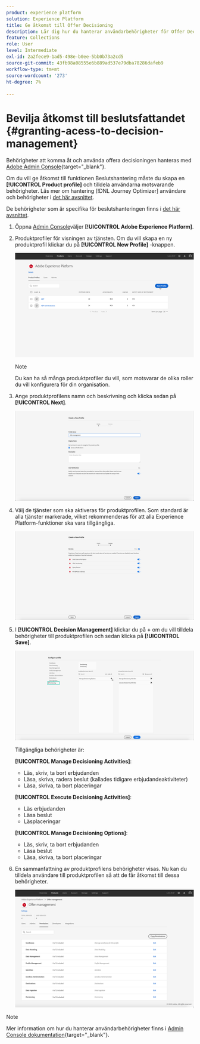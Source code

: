 ```yaml
---
product: experience platform
solution: Experience Platform
title: Ge åtkomst till Offer Decisioning
description: Lär dig hur du hanterar användarbehörigheter för Offer Decisioning-tjänsten via Adobe Admin Console.
feature: Collections
role: User
level: Intermediate
exl-id: 2a2fece9-1ad5-498e-b0ee-5bb0b73a2cd5
source-git-commit: 43fb98a08555e6b889ad537e79dba78286dafeb9
workflow-type: tm+mt
source-wordcount: '273'
ht-degree: 7%

---
```


# Bevilja åtkomst till beslutsfattandet {#granting-acess-to-decision-management}

Behörigheter att komma åt och använda offera decisioningen hanteras med [Adobe Admin Console](https://helpx.adobe.com/enterprise/managing/user-guide.html){target=&quot;_blank&quot;}.

Om du vill ge åtkomst till funktionen Beslutshantering måste du skapa en **[!UICONTROL Product profile]** och tilldela användarna motsvarande behörigheter. Läs mer om hantering [!DNL Journey Optimizer] användare och behörigheter i [det här avsnittet](../../administration/permissions.md).

De behörigheter som är specifika för beslutshanteringen finns i [det här avsnittet](../../administration/high-low-permissions.md#manage-decisioning).

<!--If you are a [!DNL Journey Optimizer] user leveraging the **Decision Management** functionality, you need to have the [Decision management permissions](../../administration/high-low-permissions.md#decisions-permissions) enabled to acces all related capabilities. Learn more on managing [!DNL Journey Optimizer] users and permissions in [this section](../../administration/permissions.md).

If you are an [Adobe Experience Platform](https://experienceleague.adobe.com/docs/experience-platform/landing/home.html){target="_blank"} user leveraging the **Offer Decisioning** application service, follow the steps [below](#granting-acess-to-offer-decisioning) to grant access to [!DNL Offer Decisioning].

Grant access to Offer Decisioning

The steps below only apply to **Experience Platform users** leveraging the [!DNL Offer Decisioning] service.-->

1. Öppna [Admin Console](https://helpx.adobe.com/enterprise/managing/user-guide.html)väljer **[!UICONTROL Adobe Experience Platform]**.

   <!--![](../../assets/offers_admin_console.png)-->

1. Produktprofiler för visningen av tjänsten. Om du vill skapa en ny produktprofil klickar du på **[!UICONTROL New Profile]** -knappen.

   ![](../../assets/offers_rights_productprofile.png)

   >[!NOTE]
   >
   >Du kan ha så många produktprofiler du vill, som motsvarar de olika roller du vill konfigurera för din organisation.

1. Ange produktprofilens namn och beskrivning och klicka sedan på **[!UICONTROL Next]**.

   ![](../../assets/create-product-profile.png)

   <!--To access the product profile’s permissions, select the **[!UICONTROL Permissions]** line.-->

1. Välj de tjänster som ska aktiveras för produktprofilen. Som standard är alla tjänster markerade, vilket rekommenderas för att alla Experience Platform-funktioner ska vara tillgängliga.

   ![](../../assets/enable-services.png)

1. I **[!UICONTROL Decision Management]** klickar du på **+** om du vill tilldela behörigheter till produktprofilen och sedan klicka på **[!UICONTROL Save]**.

   ![](../../assets/configure-profile.png)

   Tillgängliga behörigheter är:

   **[!UICONTROL Manage Decisioning Activities]**:

   * Läs, skriv, ta bort erbjudanden
   * Läsa, skriva, radera beslut (kallades tidigare erbjudandeaktiviteter)
   * Läsa, skriva, ta bort placeringar

   **[!UICONTROL Execute Decisioning Activities]**:

   * Läs erbjudanden
   * Läsa beslut
   * Läsplaceringar

   **[!UICONTROL Manage Decisioning Options]**:

   * Läs, skriv, ta bort erbjudanden
   * Läsa beslut
   * Läsa, skriva, ta bort placeringar



1. En sammanfattning av produktprofilens behörigheter visas. Nu kan du tilldela användare till produktprofilen så att de får åtkomst till dessa behörigheter.

   ![](../../assets/product-profile-created.png)

>[!NOTE]
>
>Mer information om hur du hanterar användarbehörigheter finns i [Admin Console dokumentation](https://helpx.adobe.com/enterprise/managing/user-guide.html){target=&quot;_blank&quot;}.

